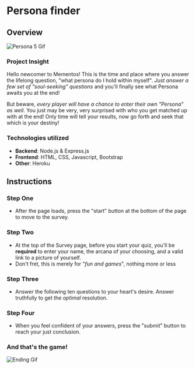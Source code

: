 # Persona finder

## Overview

![Persona 5 Gif](https://media.giphy.com/media/6utNCdD4x6ZUVxNMYp/source.gif)

### Project Insight

Hello newcomer to Mementos! This is the time and place where you answer the lifelong question, "what persona do I hold within myself". *Just answer a few set of "soul-seeking" questions* and you'll finally see what Persona awaits you at the end! 

But beware, *every player will have a chance to enter their own "Persona" as well*. You just may be very, very surprised with who you get matched up with at the end! Only time will tell your results, now go forth and seek that which is your destiny! 

### Technologies utilized

* **Backend**: Node.js & Express.js
* **Frontend**: HTML, CSS, Javascript, Bootstrap
* **Other**: Heroku

## Instructions

### Step One

* After the page loads, press the "start" button at the bottom of the page to move to the survey.

### Step Two

* At the top of the Survey page, before you start your quiz, you'll be **required** to enter your name, the arcana of your choosing, and a valid link to a picture of yourself.
* Don't fret, this is merely for "*fun and games*", nothing more or less

### Step Three

* Answer the following ten questions to your heart's desire. Answer truthfully to get the *optimal* resolution.

### Step Four

* When you feel confident of your answers, press the "submit" button to reach your just conclusion.

### And that's the game!

![Ending Gif](https://media.giphy.com/media/z6TMaaNJKIAX6/source.gif)

